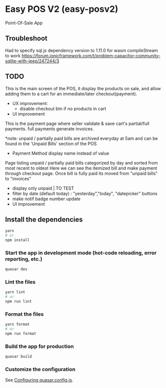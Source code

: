 # Easy POS V2 (easy-posv2)

Point-Of-Sale App

## Troubleshoot

Had to specify sql.js dependency version to 1.11.0 for wasm compileStream to work
https://forum.ionicframework.com/t/problem-capacitor-community-sqlite-with-jeep/247244/3

## TODO

<!-- Cart Page -->

This is the main screen of the POS, it display the products on sale,
and allow adding them to a cart for an immediate/later checkout(payment).

- UX improvement:
  - disable checkout btn if no products in cart
- UI improvement

<!-- Check-out Page -->

This is the payment page where seller validate & save cart's partial/full payments.
full payments generate invoices.

\*note: unpaid / partially paid bills are archived everyday at 5am and can be found in the 'Unpaid Bills' section of the POS

- Payment Method display name instead of value

<!-- unpaid Bills Page -->

Page listing unpaid / partially paid bills categorized by day and sorted from most recent to oldest
Here we can see the itemized bill and make payment through checkout page. Once bill is fully paid its moved from "unpaid bills" to "invoices"

- display only unpaid | TO TEST
- filter by date (default today) : "yesterday","today", "datepicker" buttons
- make notif badge number update
- UI improvement

## Install the dependencies

```bash
yarn
# or
npm install
```

### Start the app in development mode (hot-code reloading, error reporting, etc.)

```bash
quasar dev
```

### Lint the files

```bash
yarn lint
# or
npm run lint
```

### Format the files

```bash
yarn format
# or
npm run format
```

### Build the app for production

```bash
quasar build
```

### Customize the configuration

See [Configuring quasar.config.js](https://v2.quasar.dev/quasar-cli-vite/quasar-config-js).
